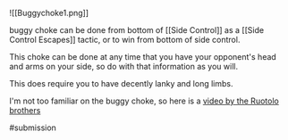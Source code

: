 ![[Buggychoke1.png]]

buggy choke can be done from bottom of [[Side Control]] as a [[Side Control Escapes]] tactic, or to win from bottom of side control. 

This choke can be done at any time that you have your opponent's head and arms on your side, so do with that information as you will.

This does require you to have decently lanky and long limbs. 

I'm not too familiar on the buggy choke, so here is a [video by the Ruotolo brothers](https://www.youtube.com/watch?v=0_3YYrWEGoU&ab_channel=BJJFanatics)



#submission 